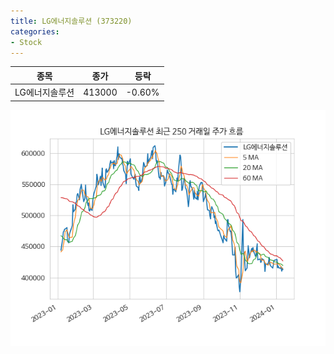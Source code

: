 ```yaml
---
title: LG에너지솔루션 (373220)
categories:
- Stock
---
```


|종목|종가|등락|
|----|----|----|
|LG에너지솔루션|413000|-0.60%|

<!-- more -->

![373220](/assets/images/stock/373220.png)